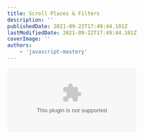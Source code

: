 ```yaml
---
title: Scroll Places & Filters
description: ''
publishedDate: 2021-09-22T17:49:44.101Z
lastModifiedDate: 2021-09-22T17:49:44.101Z
coverImage: ''
authors:
    - 'javascript-mastery'
---
```


<Embed
	type="youtube"
	url="https://youtu.be/UKdQjQX1Pko?t=5273"
	title="Scroll Places & Filters"
/>
